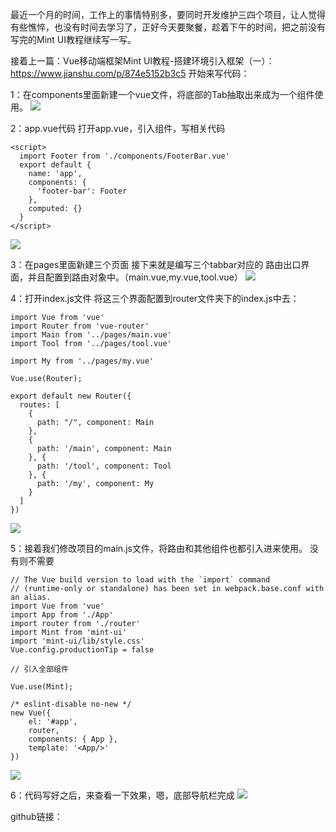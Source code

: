 最近一个月的时间，工作上的事情特别多，要同时开发维护三四个项目，让人觉得有些憔悴，也没有时间去学习了，正好今天要聚餐，趁着下午的时间，把之前没有写完的Mint UI教程继续写一写。

接着上一篇：Vue移动端框架Mint UI教程-搭建环境引入框架（一）：https://www.jianshu.com/p/874e5152b3c5
开始来写代码：

1：在components里面新建一个vue文件，将底部的Tab抽取出来成为一个组件使用。
![](https://upload-images.jianshu.io/upload_images/5640239-b842505cf389900c.png?imageMogr2/auto-orient/strip%7CimageView2/2/w/1240)



2：app.vue代码
打开app.vue，引入组件，写相关代码
```
<script>
  import Footer from './components/FooterBar.vue'
  export default {
    name: 'app',
    components: {
      'footer-bar': Footer
    },
    computed: {}
  }
</script>
```

![](https://upload-images.jianshu.io/upload_images/5640239-7d98ecb6f6dfc3f7.png?imageMogr2/auto-orient/strip%7CimageView2/2/w/1240)





3：在pages里面新建三个页面
接下来就是编写三个tabbar对应的 路由出口界面，并且配置到路由对象中。（main.vue,my.vue,tool.vue）
![](https://upload-images.jianshu.io/upload_images/5640239-668bd444b6b8b300.png?imageMogr2/auto-orient/strip%7CimageView2/2/w/1240)




4：打开index.js文件
将这三个界面配置到router文件夹下的index.js中去：
```
import Vue from 'vue'
import Router from 'vue-router'
import Main from '../pages/main.vue'
import Tool from '../pages/tool.vue'

import My from '../pages/my.vue'

Vue.use(Router);

export default new Router({
  routes: [
    {
      path: "/", component: Main
    },
    {
      path: '/main', component: Main
    }, {
      path: '/tool', component: Tool
    }, {
      path: '/my', component: My
    }
  ]
})

```
![](https://upload-images.jianshu.io/upload_images/5640239-199553fd69845ea7.png?imageMogr2/auto-orient/strip%7CimageView2/2/w/1240)


5：接着我们修改项目的main.js文件，将路由和其他组件也都引入进来使用。
没有则不需要
```
// The Vue build version to load with the `import` command
// (runtime-only or standalone) has been set in webpack.base.conf with an alias.
import Vue from 'vue'
import App from './App'
import router from './router'
import Mint from 'mint-ui'
import 'mint-ui/lib/style.css'
Vue.config.productionTip = false

// 引入全部组件 

Vue.use(Mint);

/* eslint-disable no-new */
new Vue({
	el: '#app',
	router,
	components: { App },
	template: '<App/>'
})
```
![](https://upload-images.jianshu.io/upload_images/5640239-e9ebf3026a5790d5.png?imageMogr2/auto-orient/strip%7CimageView2/2/w/1240)

6：代码写好之后，来查看一下效果，嗯，底部导航栏完成
![](https://upload-images.jianshu.io/upload_images/5640239-e93e2a1319fd7fbb.gif?imageMogr2/auto-orient/strip)

github链接：

